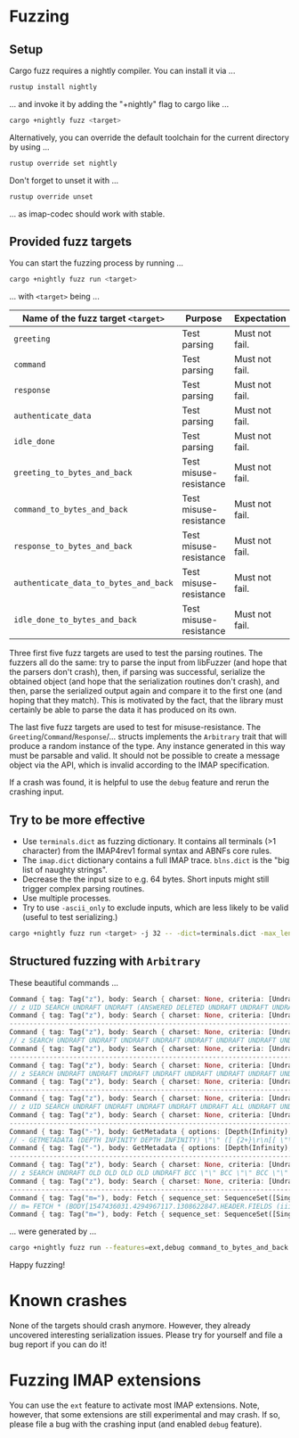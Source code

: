 # Fuzzing

## Setup

Cargo fuzz requires a nightly compiler. You can install it via ...

```sh
rustup install nightly
```

... and invoke it by adding the "+nightly" flag to cargo like ...

```sh
cargo +nightly fuzz <target>
```

Alternatively, you can override the default toolchain for the current directory by using ...

```sh
rustup override set nightly
```

Don't forget to unset it with ...

```sh
rustup override unset
```

... as imap-codec should work with stable.

## Provided fuzz targets

You can start the fuzzing process by running ...

```sh
cargo +nightly fuzz run <target>
```

... with `<target>` being ...

| Name of the fuzz target `<target>`    | Purpose                | Expectation    |
|---------------------------------------|------------------------|----------------|
| `greeting`                            | Test parsing           | Must not fail. |
| `command`                             | Test parsing           | Must not fail. |
| `response`                            | Test parsing           | Must not fail. |
| `authenticate_data`                   | Test parsing           | Must not fail. |
| `idle_done`                           | Test parsing           | Must not fail. |
| `greeting_to_bytes_and_back`          | Test misuse-resistance | Must not fail. |
| `command_to_bytes_and_back`           | Test misuse-resistance | Must not fail. |
| `response_to_bytes_and_back`          | Test misuse-resistance | Must not fail. |
| `authenticate_data_to_bytes_and_back` | Test misuse-resistance | Must not fail. |
| `idle_done_to_bytes_and_back`         | Test misuse-resistance | Must not fail. |

Three first five fuzz targets are used to test the parsing routines.
The fuzzers all do the same: try to parse the input from libFuzzer (and hope that the parsers don't crash), then,
if parsing was successful, serialize the obtained object (and hope that the serialization routines don't crash), and then,
parse the serialized output again and compare it to the first one (and hoping that they match).
This is motivated by the fact, that the library must certainly be able to parse the data it has produced on its own.

The last five fuzz targets are used to test for misuse-resistance.
The `Greeting`/`Command`/`Response`/... structs implements the `Arbitrary` trait that will produce a random instance of the type.
Any instance generated in this way must be parsable and valid.
It should not be possible to create a message object via the API, which is invalid according to the IMAP specification.

If a crash was found, it is helpful to use the `debug` feature and rerun the crashing input. 

## Try to be more effective

* Use `terminals.dict` as fuzzing dictionary. It contains all terminals (>1 character) from the IMAP4rev1 formal syntax and ABNFs core rules.
* The `imap.dict` dictionary contains a full IMAP trace. `blns.dict` is the "big list of naughty strings".
* Decrease the the input size to e.g. 64 bytes. Short inputs might still trigger complex parsing routines.
* Use multiple processes.
* Try to use `-ascii_only` to exclude inputs, which are less likely to be valid (useful to test serializing.)

```sh
cargo +nightly fuzz run <target> -j 32 -- -dict=terminals.dict -max_len=64 -only_ascii=1
```

## Structured fuzzing with `Arbitrary`

These beautiful commands ...

```rust
Command { tag: Tag("z"), body: Search { charset: None, criteria: [Undraft, Undraft, And([Answered, Deleted, Undraft, Undraft, Undraft, Undraft, Undraft, Undraft]+)]+, uid: true } }
// z UID SEARCH UNDRAFT UNDRAFT (ANSWERED DELETED UNDRAFT UNDRAFT UNDRAFT UNDRAFT UNDRAFT UNDRAFT)\r\n
Command { tag: Tag("z"), body: Search { charset: None, criteria: [Undraft, Undraft, And([Answered, Deleted, Undraft, Undraft, Undraft, Undraft, Undraft, Undraft]+)]+, uid: true } }
------------------------------------------------------------------------------------------------------------------------
Command { tag: Tag("z"), body: Search { charset: None, criteria: [Undraft, Undraft, Undraft, Undraft, Undraft, Undraft, Undraft, Undraft, Cc(String(Quoted(Quoted("")))), All]+, uid: false } }
// z SEARCH UNDRAFT UNDRAFT UNDRAFT UNDRAFT UNDRAFT UNDRAFT UNDRAFT UNDRAFT CC \"\" ALL\r\n
Command { tag: Tag("z"), body: Search { charset: None, criteria: [Undraft, Undraft, Undraft, Undraft, Undraft, Undraft, Undraft, Undraft, Cc(String(Quoted(Quoted("")))), All]+, uid: false } }
------------------------------------------------------------------------------------------------------------------------
Command { tag: Tag("z"), body: Search { charset: None, criteria: [Undraft, Undraft, Undraft, Undraft, Undraft, Undraft, Undraft, Undraft, Cc(String(Literal(Literal { data: b"\x97\x97", mode: Sync })))]+, uid: false } }
// z SEARCH UNDRAFT UNDRAFT UNDRAFT UNDRAFT UNDRAFT UNDRAFT UNDRAFT UNDRAFT CC {2}\r\n\x97\x97\r\n
Command { tag: Tag("z"), body: Search { charset: None, criteria: [Undraft, Undraft, Undraft, Undraft, Undraft, Undraft, Undraft, Undraft, Cc(String(Literal(Literal { data: b"\x97\x97", mode: Sync })))]+, uid: false } }
------------------------------------------------------------------------------------------------------------------------
Command { tag: Tag("z"), body: Search { charset: None, criteria: [Undraft, Undraft, Undraft, Undraft, Undraft, All, Undraft, Undraft, Undraft]+, uid: true } }
// z UID SEARCH UNDRAFT UNDRAFT UNDRAFT UNDRAFT UNDRAFT ALL UNDRAFT UNDRAFT UNDRAFT\r\n
Command { tag: Tag("z"), body: Search { charset: None, criteria: [Undraft, Undraft, Undraft, Undraft, Undraft, All, Undraft, Undraft, Undraft]+, uid: true } }
------------------------------------------------------------------------------------------------------------------------
Command { tag: Tag("-"), body: GetMetadata { options: [Depth(Infinity), Depth(Infinity)], mailbox: Other(MailboxOther(String(Quoted(Quoted(""))))), entries: [Entry(Atom(AtomExt("["))), Entry(String(Literal(Literal { data: b"[[", mode: NonSync }))), Entry(String(Quoted(Quoted("")))), Entry(String(Quoted(Quoted(""))))]+ } }
// - GETMETADATA (DEPTH INFINITY DEPTH INFINITY) \"\" ([ {2+}\r\n[[ \"\" \"\")\r\n
Command { tag: Tag("-"), body: GetMetadata { options: [Depth(Infinity), Depth(Infinity)], mailbox: Other(MailboxOther(String(Quoted(Quoted(""))))), entries: [Entry(Atom(AtomExt("["))), Entry(String(Literal(Literal { data: b"[[", mode: NonSync }))), Entry(String(Quoted(Quoted("")))), Entry(String(Quoted(Quoted(""))))]+ } }
------------------------------------------------------------------------------------------------------------------------
Command { tag: Tag("z"), body: Search { charset: None, criteria: [Undraft, Old, Old, Old, Old, Undraft, Bcc(String(Quoted(Quoted("")))), Bcc(String(Quoted(Quoted("")))), Bcc(String(Quoted(Quoted("")))), Bcc(String(Literal(Literal { data: b"T\xf0&!\xbd\xbd\xbd\xbd\xbd\xbd\xbd\xbd\xbd\xbd\xbd\xbd\xbd$-MxM\xbd\xbd\xbd\xbd\xbd\xbd\xbd\xbd\xbd\xbd\xbd\xbd", mode: NonSync }))), Bcc(String(Quoted(Quoted("")))), Bcc(String(Quoted(Quoted("&")))), Bcc(String(Quoted(Quoted("")))), Bcc(String(Quoted(Quoted("")))), Bcc(String(Literal(Literal { data: b"", mode: Sync })))]+, uid: false } }
// z SEARCH UNDRAFT OLD OLD OLD OLD UNDRAFT BCC \"\" BCC \"\" BCC \"\" BCC {34+}\r\nT\xf0&!\xbd\xbd\xbd\xbd\xbd\xbd\xbd\xbd\xbd\xbd\xbd\xbd\xbd$-MxM\xbd\xbd\xbd\xbd\xbd\xbd\xbd\xbd\xbd\xbd\xbd\xbd BCC \"\" BCC \"&\" BCC \"\" BCC \"\" BCC {0}\r\n\r\n
Command { tag: Tag("z"), body: Search { charset: None, criteria: [Undraft, Old, Old, Old, Old, Undraft, Bcc(String(Quoted(Quoted("")))), Bcc(String(Quoted(Quoted("")))), Bcc(String(Quoted(Quoted("")))), Bcc(String(Literal(Literal { data: b"T\xf0&!\xbd\xbd\xbd\xbd\xbd\xbd\xbd\xbd\xbd\xbd\xbd\xbd\xbd$-MxM\xbd\xbd\xbd\xbd\xbd\xbd\xbd\xbd\xbd\xbd\xbd\xbd", mode: NonSync }))), Bcc(String(Quoted(Quoted("")))), Bcc(String(Quoted(Quoted("&")))), Bcc(String(Quoted(Quoted("")))), Bcc(String(Quoted(Quoted("")))), Bcc(String(Literal(Literal { data: b"", mode: Sync })))]+, uid: false } }
------------------------------------------------------------------------------------------------------------------------
Command { tag: Tag("m="), body: Fetch { sequence_set: SequenceSet([Single(Asterisk)]+), macro_or_item_names: MessageDataItemNames([BodyExt { section: Some(HeaderFields(Some(Part([1547436031, 4294967117, 1308622847]+)), [Atom(AtomExt("iiiiiiiiiMM?"))]+)), partial: None, peek: false }, InternalDate, InternalDate, BodyExt { section: Some(Header(None)), partial: Some((1296845901, 4143333197)), peek: false }, BinarySize { section: [761019391, 1296895278] }, BodyExt { section: Some(HeaderFields(Some(Part([1533634921, 1768515945, 1768515945]+)), [Atom(AtomExt("!!?-MMM"))]+)), partial: Some((1296845901, 4143333197)), peek: false }, Flags, InternalDate, InternalDate, BinarySize { section: [1308622847, 4294967117, 1308622847] }, InternalDate, BinarySize { section: [] }, InternalDate, Envelope, BodyExt { section: Some(Header(None)), partial: Some((1296845901, 4143333197)), peek: false }, BinarySize { section: [761019391, 1296895278, 4143333197] }, BinarySize { section: [761019391, 1296895278] }, BodyExt { section: Some(HeaderFields(Some(Part([1768515945, 1298753897, 1280126382]+)), [String(Literal(Literal { data: b"U\xff\xff\xff;\\-M", mode: NonSync }))]+)), partial: None, peek: false }]), uid: false } }
// m= FETCH * (BODY[1547436031.4294967117.1308622847.HEADER.FIELDS (iiiiiiiiiMM?)] INTERNALDATE INTERNALDATE BODY[HEADER]<1296845901.4143333197> BINARY.SIZE[761019391.1296895278] BODY[1533634921.1768515945.1768515945.HEADER.FIELDS (!!?-MMM)]<1296845901.4143333197> FLAGS INTERNALDATE INTERNALDATE BINARY.SIZE[1308622847.4294967117.1308622847] INTERNALDATE BINARY.SIZE[] INTERNALDATE ENVELOPE BODY[HEADER]<1296845901.4143333197> BINARY.SIZE[761019391.1296895278.4143333197] BINARY.SIZE[761019391.1296895278] BODY[1768515945.1298753897.1280126382.HEADER.FIELDS ({8+}\r\nU\xff\xff\xff;\\-M)])\r\n
Command { tag: Tag("m="), body: Fetch { sequence_set: SequenceSet([Single(Asterisk)]+), macro_or_item_names: MessageDataItemNames([BodyExt { section: Some(HeaderFields(Some(Part([1547436031, 4294967117, 1308622847]+)), [Atom(AtomExt("iiiiiiiiiMM?"))]+)), partial: None, peek: false }, InternalDate, InternalDate, BodyExt { section: Some(Header(None)), partial: Some((1296845901, 4143333197)), peek: false }, BinarySize { section: [761019391, 1296895278] }, BodyExt { section: Some(HeaderFields(Some(Part([1533634921, 1768515945, 1768515945]+)), [Atom(AtomExt("!!?-MMM"))]+)), partial: Some((1296845901, 4143333197)), peek: false }, Flags, InternalDate, InternalDate, BinarySize { section: [1308622847, 4294967117, 1308622847] }, InternalDate, BinarySize { section: [] }, InternalDate, Envelope, BodyExt { section: Some(Header(None)), partial: Some((1296845901, 4143333197)), peek: false }, BinarySize { section: [761019391, 1296895278, 4143333197] }, BinarySize { section: [761019391, 1296895278] }, BodyExt { section: Some(HeaderFields(Some(Part([1768515945, 1298753897, 1280126382]+)), [String(Literal(Literal { data: b"U\xff\xff\xff;\\-M", mode: NonSync }))]+)), partial: None, peek: false }]), uid: false } }
```

... were generated by ...

```sh
cargo +nightly fuzz run --features=ext,debug command_to_bytes_and_back --release
```

Happy fuzzing!

# Known crashes

None of the targets should crash anymore.
However, they already uncovered interesting serialization issues.
Please try for yourself and file a bug report if you can do it!

# Fuzzing IMAP extensions

You can use the `ext` feature to activate most IMAP extensions.
Note, however, that some extensions are still experimental and may crash.
If so, please file a bug with the crashing input (and enabled `debug` feature).

